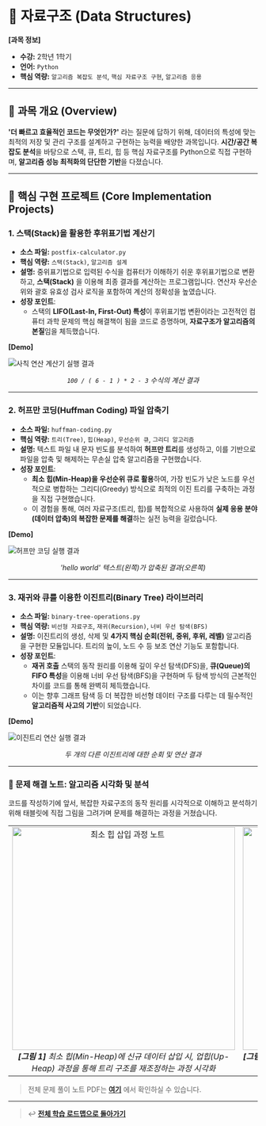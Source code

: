 # 🧠 자료구조 (Data Structures)

**[과목 정보]**
- **수강:** 2학년 1학기
- **언어:** `Python`
- **핵심 역량:** `알고리즘 복잡도 분석`, `핵심 자료구조 구현`, `알고리즘 응용`

---

## 📖 과목 개요 (Overview)
**'더 빠르고 효율적인 코드는 무엇인가?'** 라는 질문에 답하기 위해, 데이터의 특성에 맞는 최적의 저장 및 관리 구조를 설계하고 구현하는 능력을 배양한 과목입니다. **시간/공간 복잡도 분석**을 바탕으로 스택, 큐, 트리, 힙 등 핵심 자료구조를 Python으로 직접 구현하며, **알고리즘 성능 최적화의 단단한 기반**을 다졌습니다.

---

## 🚀 핵심 구현 프로젝트 (Core Implementation Projects)

### 1. 스택(Stack)을 활용한 후위표기법 계산기
- **소스 파일:** `postfix-calculator.py`
- **핵심 역량:** `스택(Stack)`, `알고리즘 설계`
- **설명:** 중위표기법으로 입력된 수식을 컴퓨터가 이해하기 쉬운 후위표기법으로 변환하고, **스택(Stack)** 을 이용해 최종 결과를 계산하는 프로그램입니다. 연산자 우선순위와 괄호 유효성 검사 로직을 포함하여 계산의 정확성을 높였습니다.
- **성장 포인트**:
    - 스택의 **LIFO(Last-In, First-Out) 특성**이 후위표기법 변환이라는 고전적인 컴퓨터 과학 문제의 핵심 해결책이 됨을 코드로 증명하며, **자료구조가 알고리즘의 본질**임을 체득했습니다.

**[Demo]**

![사칙 연산 계산기 실행 결과](./assets/postfix-calculator-result.png)
*<p align="center">`100 / ( 6 - 1 ) * 2 - 3` 수식의 계산 결과</p>*

---

### 2. 허프만 코딩(Huffman Coding) 파일 압축기
- **소스 파일:** `huffman-coding.py`
- **핵심 역량:** `트리(Tree)`, `힙(Heap)`, `우선순위 큐`, `그리디 알고리즘`
- **설명:** 텍스트 파일 내 문자 빈도를 분석하여 **허프만 트리**를 생성하고, 이를 기반으로 파일을 압축 및 해제하는 무손실 압축 알고리즘을 구현했습니다.
- **성장 포인트**:
    - **최소 힙(Min-Heap)을 우선순위 큐로 활용**하여, 가장 빈도가 낮은 노드를 우선적으로 병합하는 그리디(Greedy) 방식으로 최적의 이진 트리를 구축하는 과정을 직접 구현했습니다.
    - 이 경험을 통해, 여러 자료구조(트리, 힙)를 복합적으로 사용하여 **실제 응용 분야(데이터 압축)의 복잡한 문제를 해결**하는 실전 능력을 길렀습니다.

**[Demo]**

![허프만 코딩 실행 결과](./assets/huffman-coding-result.png)
*<p align="center">'hello world' 텍스트(왼쪽)가 압축된 결과(오른쪽)</p>*

---

### 3. 재귀와 큐를 이용한 이진트리(Binary Tree) 라이브러리
- **소스 파일:** `binary-tree-operations.py`
- **핵심 역량:** `비선형 자료구조`, `재귀(Recursion)`, `너비 우선 탐색(BFS)`
- **설명:** 이진트리의 생성, 삭제 및 **4가지 핵심 순회(전위, 중위, 후위, 레벨)** 알고리즘을 구현한 모듈입니다. 트리의 높이, 노드 수 등 보조 연산 기능도 포함합니다.
- **성장 포인트**:
    - **재귀 호출** 스택의 동작 원리를 이용해 깊이 우선 탐색(DFS)을, **큐(Queue)의 FIFO 특성**을 이용해 너비 우선 탐색(BFS)을 구현하며 두 탐색 방식의 근본적인 차이를 코드를 통해 완벽히 체득했습니다.
    - 이는 향후 그래프 탐색 등 더 복잡한 비선형 데이터 구조를 다루는 데 필수적인 **알고리즘적 사고의 기반**이 되었습니다.

**[Demo]**

![이진트리 연산 실행 결과](./assets/binary-tree-operations-result.png)
*<p align="center">두 개의 다른 이진트리에 대한 순회 및 연산 결과</p>*

---

### 📝 문제 해결 노트: 알고리즘 시각화 및 분석
코드를 작성하기에 앞서, 복잡한 자료구조의 동작 원리를 시각적으로 이해하고 분석하기 위해 태블릿에 직접 그림을 그려가며 문제를 해결하는 과정을 거쳤습니다.

<table>
  <tr>
    <td align="center">
      <img src="./assets/ds-note-heap-insertion.png" alt="최소 힙 삽입 과정 노트" width="450"/>
      <br/>
      <i><b>[그림 1]</b> 최소 힙(Min-Heap)에 신규 데이터 삽입 시, 업힙(Up-Heap) 과정을 통해 트리 구조를 재조정하는 과정 시각화</i>
    </td>
    <td align="center">
      <img src="./assets/ds-note-bst-creation.png" alt="이진탐색트리 생성 과정 노트" width="450"/>
      <br/>
      <i><b>[그림 2]</b> 주어진 숫자 시퀀스를 이진탐색트리(BST)에 순차적으로 삽입하여 최종 트리를 구성하는 과정</i>
    </td>
  </tr>
</table>

>  전체 문제 풀이 노트 PDF는 **[여기](./assets/data-structures-notes.pdf)** 에서 확인하실 수 있습니다.

---
> ↩️ **[전체 학습 로드맵으로 돌아가기](../../README.md)**
